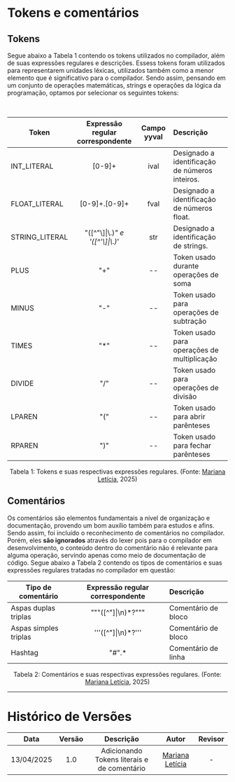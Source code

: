 

# Tokens e comentários

##  Tokens

Segue abaixo a Tabela 1 contendo os tokens utilizados no compilador, além de suas expressões regulares e descrições. Essess tokens foram utilizados para representarem unidades léxicas, utilizados também como a menor elemento que é significativo para o compilador. Sendo assim, pensando em um conjunto de operações matemáticas, strings e operações da lógica da programação, optamos por selecionar os seguintes tokens:

<br>

<center>

| Token |Expressão regular correspondente | Campo yyval  | Descrição|
| --- | :--: | :---: | :--- |
| INT_LITERAL | [0-9]+ |ival | Designado a identificação de números inteiros.  |
| FLOAT_LITERAL|[0-9]+\.[0-9]+|fval |Designado a identificação de números float. |
| STRING_LITERAL| \"([^\"\\]\|\\.)*\"    e     \'([^\'\\]\|\\.)*\' |str |Designado a identificação de strings. |
|PLUS|"+"| -- |Token usado durante operações de soma|
|MINUS|"-"|--|Token usado para operações de subtração|
|TIMES|"*"|--|Token usado para operações de multiplicação|
|DIVIDE|"/"|--|Token usado para operações de divisão|
|LPAREN|"("|--|Token usado para abrir parênteses|
|RPAREN|")"|--|Token usado para fechar parênteses|

Tabela 1: Tokens e suas respectivas expressões regulares. (Fonte: [Mariana Letícia](https://github.com/Marianannn), 2025)

</center>

## Comentários

Os comentários são elementos fundamentais a nível de organização e documentação, provendo um bom auxílio também para estudos e afins. Sendo assim, foi incluído o reconhecimento de comentários no compilador. Porém, eles **são ignorados** através do lexer pois para o compilador em desenvolvimento, o conteúdo dentro do comentário não é relevante para alguma operação, servindo apenas como meio de documentação de código. Segue abaixo a Tabela 2 contendo os tipos de comentários e suas expressões regulares tratadas no compilador em questão:

<center>

|Tipo de comentário|Expressão regular correspondente| Descrição|
|---|:--:|:--|
|Aspas duplas triplas|\"\"\"([^"]\|\n)*?\"\"\"|Comentário de bloco|
|Aspas simples triplas |\'\'\'([^"]\|\n)*?\'\'\'|Comentário de bloco|
|Hashtag|"#".* |Comentário de linha|

Tabela 2: Comentários e suas respectivas expressões regulares. (Fonte: [Mariana Letícia](https://github.com/Marianannn), 2025)

</center>

---

# Histórico de Versões

|**Data** | **Versão** | **Descrição** | **Autor** | **Revisor** |
|:---: | :---: | :---: | :---: | :---: |
| 13/04/2025 | 1.0 | Adicionando Tokens literais e de comentário | [Mariana Letícia](https://github.com/Marianannn) | - |